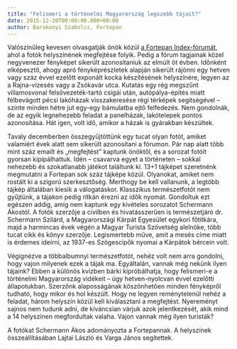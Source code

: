 ```yaml
---
title: "Felismeri a történelmi Magyarország legszebb tájait?"
date: 2015-12-20T00:00:00.000+00:00
author: Barakonyi Szabolcs, Fortepan
---
```


Valószínűleg kevesen olvasgatják önök közül [a Fortepan Index-fórumát](http://forum.index.hu/Article/showArticle?t=9204653), ahol a fotók helyszínének megfejtése folyik. Pedig a fórum tagjainak közel negyvenezer fényképet sikerült azonosítaniuk az elmúlt öt évben. Időnként elképesztő, ahogy apró fényképrészletek alapján sikerült rájönni egy hetven vagy száz évvel ezelőtt exponált kocka készítésének helyszínére, legyen az a Rajna-vízesés vagy a Zsókavár utca. Kutatás egy rég megszűnt villamosvonal felsővezeték-tartó csigái után, autópálya-építés miatt félbevágott pécsi lakóházak visszakeresése régi térképek segítségével – szinte minden hétre jut egy-egy bámulatba ejtő felfedezés. Nem gondolnák, de az egyik legnehezebb feladat a panelházak, lakótelepek pontos azonosítása. Hát igen, volt idő, amikor a házak is gyárakban készültek.

Tavaly decemberben összegyűjtöttünk egy tucat olyan fotót, amiket valamiért évek alatt sem sikerült azonosítani a fórumon. Pár nap alatt több mint száz emailt és „megfejtést” kaptunk önöktől, és a sorozat fotóit gyorsan kipipálhattuk. Idén – csavarva egyet a történeten – sokkal nehezebb és szokatlanabb játékot találtunk ki. 13+1 tájképet szeretnénk megmutatni a Fortepan sok száz tájképe közül. Olyanokat, amiket nem rostált ki a szigorú szerkesztőség. Merthogy be kell vallanunk, a legtöbb tájkép általában kiesik a válogatáskor. Klasszikus természetfotót nem gyűjtünk, a tájakon pedig ritkán érezni az idők nyomát. Gondoltuk ezt egészen addig, amíg nem kaptunk egy kivételes sorozatot Schermann Ákostól. A fotók szerzője a civilben és hivatásszerűen is természetjáró dr. Schermann Szilárd, a Magyarországi Kárpát Egyesület egykori főtitkára, majd a harmincas évek végén a Magyar Turista Szövetség alelnöke, több tucat cikk és könyv szerzője. Legismertebb műve, amit a mesés címe miatt is érdemes ideírni, az 1937-es Szögescipők nyomai a Kárpátok bércein volt.

Végignézve a többalbumnyi természetfotót, nehéz volt nem arra gondolni, hogy vajon milyenek ezek a tájak ma. Egyáltalán, vannak még nekünk ilyen tájaink? Ebben a különös kvízben bárki kipróbálhatja, hogy felismeri-e a történelmi Magyarország vidékeit – úgy hetven-nyolcvan évvel ezelőtti állapotukban. Szerzőnk alaposságának köszönhetően minden fényképről tudható, hogy mikor és hol készült. Hogy ne legyen reménytelenül nehéz a feladat, három helyszín közül kell kiválasztani a megfejtést. Nyereményt sajnos nem tudunk adni, de kíváncsian várjuk azok jelentkezését, akik mind a 14 helyszínen megfordultak valaha. Vajon vannak még ilyen turisták?

A fotókat Schermann Ákos adományozta a Fortepannak. A helyszínek összeállításában Lajtai László és Varga János segítettek.

<figure>
<img src="/images/10662483_a65a0d8b9ce5b887490cee3b20264efc_wm.jpg" alt="" />
</figure>
